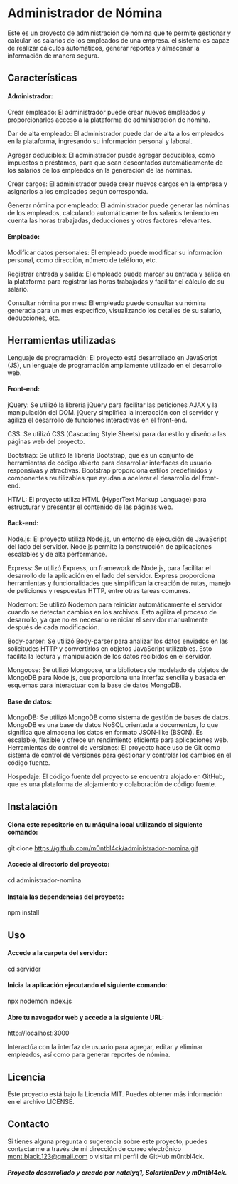 # Administrador de Nómina

Este es un proyecto de administración de nómina que te permite gestionar y calcular los salarios de los empleados de una empresa. el sistema es capaz de realizar cálculos automáticos, generar reportes y almacenar la información de manera segura.

## Características

#### Administrador:

Crear empleado: El administrador puede crear nuevos empleados y proporcionarles acceso a la plataforma de administración de nómina.

Dar de alta empleado: El administrador puede dar de alta a los empleados en la plataforma, ingresando su información personal y laboral.

Agregar deducibles: El administrador puede agregar deducibles, como impuestos o préstamos, para que sean descontados automáticamente de los salarios de los empleados en la generación de las nóminas.

Crear cargos: El administrador puede crear nuevos cargos en la empresa y asignarlos a los empleados según corresponda.

Generar nómina por empleado: El administrador puede generar las nóminas de los empleados, calculando automáticamente los salarios teniendo en cuenta las horas trabajadas, deducciones y otros factores relevantes.

#### Empleado:

Modificar datos personales: El empleado puede modificar su información personal, como dirección, número de teléfono, etc.

Registrar entrada y salida: El empleado puede marcar su entrada y salida en la plataforma para registrar las horas trabajadas y facilitar el cálculo de su salario.

Consultar nómina por mes: El empleado puede consultar su nómina generada para un mes específico, visualizando los detalles de su salario, deducciones, etc.

## Herramientas utilizadas

Lenguaje de programación: El proyecto está desarrollado en JavaScript (JS), un lenguaje de programación ampliamente utilizado en el desarrollo web.

#### Front-end:

jQuery: Se utilizó la librería jQuery para facilitar las peticiones AJAX y la manipulación del DOM. jQuery simplifica la interacción con el servidor y agiliza el desarrollo de funciones interactivas en el front-end.

CSS: Se utilizó CSS (Cascading Style Sheets) para dar estilo y diseño a las páginas web del proyecto.

Bootstrap: Se utilizó la librería Bootstrap, que es un conjunto de herramientas de código abierto para desarrollar interfaces de usuario responsivas y atractivas. Bootstrap proporciona estilos predefinidos y componentes reutilizables que ayudan a acelerar el desarrollo del front-end.

HTML: El proyecto utiliza HTML (HyperText Markup Language) para estructurar y presentar el contenido de las páginas web.

#### Back-end:

Node.js: El proyecto utiliza Node.js, un entorno de ejecución de JavaScript del lado del servidor. Node.js permite la construcción de aplicaciones escalables y de alta performance.

Express: Se utilizó Express, un framework de Node.js, para facilitar el desarrollo de la aplicación en el lado del servidor. Express proporciona herramientas y funcionalidades que simplifican la creación de rutas, manejo de peticiones y respuestas HTTP, entre otras tareas comunes.

Nodemon: Se utilizó Nodemon para reiniciar automáticamente el servidor cuando se detectan cambios en los archivos. Esto agiliza el proceso de desarrollo, ya que no es necesario reiniciar el servidor manualmente después de cada modificación.

Body-parser: Se utilizó Body-parser para analizar los datos enviados en las solicitudes HTTP y convertirlos en objetos JavaScript utilizables. Esto facilita la lectura y manipulación de los datos recibidos en el servidor.

Mongoose: Se utilizó Mongoose, una biblioteca de modelado de objetos de MongoDB para Node.js, que proporciona una interfaz sencilla y basada en esquemas para interactuar con la base de datos MongoDB.

#### Base de datos:

MongoDB: Se utilizó MongoDB como sistema de gestión de bases de datos. MongoDB es una base de datos NoSQL orientada a documentos, lo que significa que almacena los datos en formato JSON-like (BSON). Es escalable, flexible y ofrece un rendimiento eficiente para aplicaciones web.
Herramientas de control de versiones: El proyecto hace uso de Git como sistema de control de versiones para gestionar y controlar los cambios en el código fuente.

Hospedaje: El código fuente del proyecto se encuentra alojado en GitHub, que es una plataforma de alojamiento y colaboración de código fuente.

## Instalación

#### Clona este repositorio en tu máquina local utilizando el siguiente comando:

git clone https://github.com/m0ntbl4ck/administrador-nomina.git

#### Accede al directorio del proyecto:

cd administrador-nomina

#### Instala las dependencias del proyecto:

npm install

## Uso

#### Accede a la carpeta del servidor:

cd servidor

#### Inicia la aplicación ejecutando el siguiente comando:

npx nodemon index.js

#### Abre tu navegador web y accede a la siguiente URL:

http://localhost:3000

Interactúa con la interfaz de usuario para agregar, editar y eliminar empleados, así como para generar reportes de nómina.

## Licencia

Este proyecto está bajo la Licencia MIT. Puedes obtener más información en el archivo LICENSE.

## Contacto

Si tienes alguna pregunta o sugerencia sobre este proyecto, puedes contactarme a través de mi dirección de correo electrónico mont.black.123@gmail.com o visitar mi perfil de GitHub m0ntbl4ck.

##### Proyecto desarrollado y creado por natalyq1, SolartianDev y m0ntbl4ck.
